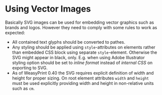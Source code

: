 # Using Vector Images

Basically SVG images can be used for embedding vector graphics such as brands and logos. However they need to comply with some rules to work as expected:

* All contained text glyphs should be converted to pathes.
* Any styling should be applied using `style`-attributes on elements rather than embedded CSS block using separate `style`-element. Otherwise the SVG might appear in black, only. E.g. when using Adobe Illustrator styling option should be set to _inline format_ instead of _internal CSS_ on exporting to SVG.
* As of WeasyPrint 0.40 the SVG requires explicit definition of width and height for proper sizing. On root element attributes `width` and `height` must be used explicitly providing width and height in non-relative units such as `cm`.
